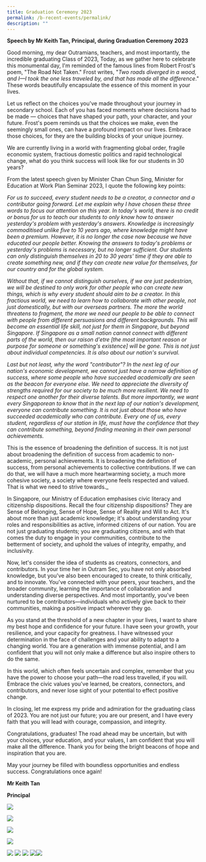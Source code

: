 ```yaml
---
title: Graduation Ceremony 2023
permalink: /b-recent-events/permalink/
description: ""
---
```

**Speech by Mr Keith Tan, Principal, during Graduation Ceremony 2023**

Good morning, my dear Outramians, teachers, and most importantly, the incredible graduating Class of 2023,
Today, as we gather here to celebrate this monumental day, I'm reminded of the famous lines from Robert Frost's poem, "The Road Not Taken." Frost writes, "_Two roads diverged in a wood, and I—I took the one less traveled by, and that has made all the difference_." These words beautifully encapsulate the essence of this moment in your lives.

Let us reflect on the choices you've made throughout your journey in secondary school. Each of you has faced moments where decisions had to be made — choices that have shaped your path, your character, and your future. Frost's poem reminds us that the choices we make, even the seemingly small ones, can have a profound impact on our lives. Embrace those choices, for they are the building blocks of your unique journey.

We are currently living in a world with fragmenting global order, fragile economic system, fractious domestic politics and rapid technological change, what do you think success will look like for our students in 30 years?

From the latest speech given by Minister Chan Chun Sing, Minister for Education at Work Plan Seminar 2023, I quote the following key points: 

_For us to succeed, every student needs to be a creator, a connector and a contributor going forward. Let me explain why I have chosen these three words to focus our attention on this year. In today's world, there is no credit or bonus for us to teach our students to only know how to answer yesterday's problem with yesterday's answers. Knowledge is increasingly commoditised unlike five to 10 years ago, where knowledge might have been a premium. However, it is no longer the case now because we have educated our people better. Knowing the answers to today's problems or yesterday's problems is necessary, but no longer sufficient. Our students can only distinguish themselves in 20 to 30 years' time if they are able to create something new, and if they can create new value for themselves, for our country and for the global system._

_Without that, if we cannot distinguish ourselves, if we are just pedestrian, we will be destined to only work for other people who can create new things, which is why every student should aim to be a creator. In this fractious world, we need to learn how to collaborate with other people, not just domestically, but with our overseas partners. The more the world threatens to fragment, the more we need our people to be able to connect with people from different persuasions and different backgrounds. This will become an essential life skill, not just for them in Singapore, but beyond Singapore. If Singapore as a small nation cannot connect with different parts of the world, then our raison d'etre \[the most important reason or purpose for someone or something's existence\] will be gone. This is not just about individual competencies. It is also about our nation's survival._

_Last but not least, why the word "contributor"? In the next leg of our nation's economic development, we cannot just have a narrow definition of success, where some people who have succeeded academically are seen as the beacon for everyone else. We need to appreciate the diversity of strengths required for our society to be much more resilient. We need to respect one another for their diverse talents. But more importantly, we want every Singaporean to know that in the next lap of our nation's development, everyone can contribute something. It is not just about those who have succeeded academically who can contribute. Every one of us, every student, regardless of our station in life, must have the confidence that they can contribute something, beyond finding meaning in their own personal achievements._

This is the essence of broadening the definition of success. It is not just about broadening the definition of success from academic to non-academic, personal achievements. It is broadening the definition of success, from personal achievements to collective contributions. If we can do that, we will have a much more heartwarming society, a much more cohesive society, a society where everyone feels respected and valued. That is what we need to strive towards._

In Singapore, our Ministry of Education emphasises civic literacy and citizenship dispositions. Recall the four citizenship dispositions? They are Sense of Belonging, Sense of Hope, Sense of Reality and Will to Act. It's about more than just academic knowledge; it's about understanding your roles and responsibilities as active, informed citizens of our nation. You are not just graduating students; you are graduating citizens, and with that comes the duty to engage in your communities, contribute to the betterment of society, and uphold the values of integrity, empathy, and inclusivity.

Now, let's consider the idea of students as creators, connectors, and contributors. In your time her in Outram Sec, you have not only absorbed knowledge, but you've also been encouraged to create, to think critically, and to innovate. You've connected with your peers, your teachers, and the broader community, learning the importance of collaboration and understanding diverse perspectives. And most importantly, you've been nurtured to be contributors—individuals who actively give back to their communities, making a positive impact wherever they go.

As you stand at the threshold of a new chapter in your lives, I want to share my best hope and confidence for your future. I have seen your growth, your resilience, and your capacity for greatness. I have witnessed your determination in the face of challenges and your ability to adapt to a changing world. You are a generation with immense potential, and I am confident that you will not only make a difference but also inspire others to do the same.

In this world, which often feels uncertain and complex, remember that you have the power to choose your path—the road less travelled, if you will. Embrace the civic values you've learned, be creators, connectors, and contributors, and never lose sight of your potential to effect positive change.

In closing, let me express my pride and admiration for the graduating class of 2023. You are not just our future; you are our present, and I have every faith that you will lead with courage, compassion, and integrity.

Congratulations, graduates! The road ahead may be uncertain, but with your choices, your education, and your values, I am confident that you will make all the difference. Thank you for being the bright beacons of hope and inspiration that you are.

May your journey be filled with boundless opportunities and endless success. Congratulations once again!

**Mr Keith Tan**

**Principal**



![](/images/Media/Photo%20Gallery/Graduation%20day%202023/slide1.JPG)

![](/images/Media/Photo%20Gallery/Graduation%20day%202023/slide2.JPG)

![](/images/Media/Photo%20Gallery/Graduation%20day%202023/slide3.JPG)

![](/images/Media/Photo%20Gallery/Graduation%20day%202023/slide4.JPG)

![](/images/Media/Photo%20Gallery/Graduation%20day%202023/wzg_0053.jpg)
![](/images/Media/Photo%20Gallery/Graduation%20day%202023/wzg_0058.jpg)
![](/images/Media/Photo%20Gallery/Graduation%20day%202023/wzg_0061.jpg)
![](/images/Media/Photo%20Gallery/Graduation%20day%202023/wzg_0066.jpg)![](/images/Media/Photo%20Gallery/Graduation%20day%202023/wzg_0071.jpg)